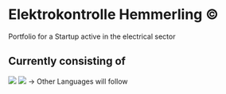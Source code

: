 # Elektrokontrolle Hemmerling ©
Portfolio for a Startup active in the electrical sector

## Currently consisting of
<img src="https://skillicons.dev/icons?i=html"/> <img src="https://skillicons.dev/icons?i=css" /> 
-> Other Languages will follow

